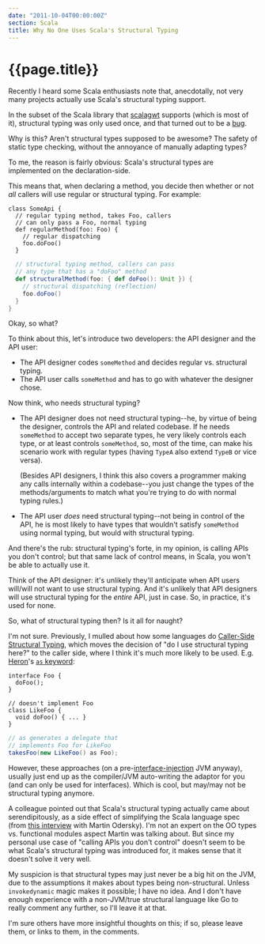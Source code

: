```yaml
---
date: "2011-10-04T00:00:00Z"
section: Scala
title: Why No One Uses Scala's Structural Typing
---
```


{{page.title}}
==============

Recently I heard some Scala enthusiasts note that, anecdotally, not very many projects actually use Scala's structural typing support.

In the subset of the Scala library that [scalagwt](http://scalagwt.github.com/) supports (which is most of it), structural typing was only used once, and that turned out to be a [bug](https://issues.scala-lang.org/browse/SI-4791).

Why is this? Aren't structural types supposed to be awesome? The safety of static type checking, without the annoyance of manually adapting types?

To me, the reason is fairly obvious: Scala's structural types are implemented on the declaration-side.

This means that, when declaring a method, you decide then whether or not *all* callers will use regular or structural typing. For example:

    class SomeApi {
      // regular typing method, takes Foo, callers
      // can only pass a Foo, normal typing
      def regularMethod(foo: Foo) {
        // regular dispatching
        foo.doFoo()
      }

```scala
  // structural typing method, callers can pass
  // any type that has a "doFoo" method
  def structuralMethod(foo: { def doFoo(): Unit }) {
    // structural dispatching (reflection)
    foo.doFoo()
  }
}
```

Okay, so what?

To think about this, let's introduce two developers: the API designer and the API user:

* The API designer codes `someMethod` and decides regular vs. structural typing.
* The API user calls `someMethod` and has to go with whatever the designer chose.

Now think, who needs structural typing?

* The API designer does not need structural typing--he, by virtue of being the designer, controls the API and related codebase. If he needs `someMethod` to accept two separate types, he very likely controls each type, or at least controls `someMethod`, so, most of the time, can make his scenario work with regular types (having `TypeA` also extend `TypeB` or vice versa).

  (Besides API designers, I think this also covers a programmer making any calls internally within a codebase--you just change the types of the methods/arguments to match what you're trying to do with normal typing rules.)

* The API user *does* need structural typing--not being in control of the API, he is most likely to have types that wouldn't satisfy `someMethod` using normal typing, but would with structural typing.

And there's the rub: structural typing's forte, in my opinion, is calling APIs you don't control; but that same lack of control means, in Scala, you won't be able to actually use it.

Think of the API designer: it's unlikely they'll anticipate when API users will/will not want to use structural typing. And it's unlikely that API designers will use structural typing for the *entire* API, just in case. So, in practice, it's used for none.

So, what of structural typing then? Is it all for naught?

I'm not sure. Previously, I mulled about how some languages do [Caller-Side Structural Typing](http://draconianoverlord.com/2010/01/17/caller-side-structural-typing.html), which moves the decision of "do I use structural typing here?" to the caller side, where I think it's much more likely to be used. E.g. [Heron](http://code.google.com/p/heron-language)'s [`as` keyword](http://drdobbs.com/blogs/architecture-and-design/228701413):

    interface Foo {
      doFoo();
    }

    // doesn't implement Foo
    class LikeFoo {
      void doFoo() { ... }
    }

```java
// as generates a delegate that
// implements Foo for LikeFoo
takesFoo(new LikeFoo() as Foo);
```

However, these approaches (on a pre-[interface-injection](http://openjdk.java.net/projects/mlvm/subprojects.html#InterfaceInjection) JVM anyway), usually just end up as the compiler/JVM auto-writing the adaptor for you (and can only be used for interfaces). Which is cool, but may/may not be structural typing anymore.

A colleague pointed out that Scala's structural typing actually came about serendipitously, as a side effect of simplifying the Scala language spec (from [this interview](http://www.infoq.com/interviews/martin-odersky-scala-future) with Martin Odersky). I'm not an expert on the OO types vs. functional modules aspect Martin was talking about. But since my personal use case of "calling APIs you don't control" doesn't seem to be what Scala's structural typing was introduced for, it makes sense that it doesn't solve it very well.

My suspicion is that structural types may just never be a big hit on the JVM, due to the assumptions it makes about types being non-structural. Unless `invokedynamic` magic makes it possible; I have no idea. And I don't have enough experience with a non-JVM/true structural language like Go to really comment any further, so I'll leave it at that.

I'm sure others have more insightful thoughts on this; if so, please leave them, or links to them, in the comments.

